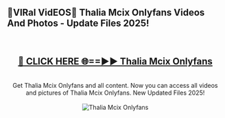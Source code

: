 <h2>🔴VIRal VidEOS🔴 Thalia Mcix Onlyfans Videos And Photos - Update Files 2025!</h2>
<br>
<div align="center">
<h2><a href="https://virallinks.top/odZfE0" rel="nofollow">🔴 CLICK HERE 🌐==►► Thalia Mcix Onlyfans</a></h2>
<br>
Get Thalia Mcix Onlyfans and all content. Now you can access all videos and pictures of Thalia Mcix Onlyfans. New Updated Files 2025!
<br>
<br>
<a href="https://virallinks.top/odZfE0" rel="nofollow" data-target="animated-image.originalLink"><img src="https://i.imgur.com/dJHk4Zq.gif)" alt="Thalia Mcix Onlyfans" style="max-width: 100%; display: inline-block;" data-target="animated-image.originalImage"></a>
</div>
<br>
